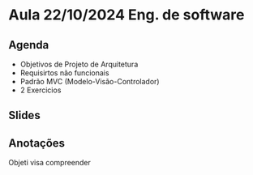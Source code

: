 # Aula 22/10/2024 Eng. de software

## Agenda 

* Objetivos de Projeto de Arquitetura 
* Requisirtos não funcionais
* Padrão MVC (Modelo-Visão-Controlador)
* 2 Exercicios

## Slides


## Anotações
Objeti visa compreender 


